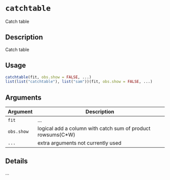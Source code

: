 # `catchtable`

Catch table


## Description

Catch table


## Usage

```r
catchtable(fit, obs.show = FALSE, ...)
list(list("catchtable"), list("sam"))(fit, obs.show = FALSE, ...)
```


## Arguments

Argument      |Description
------------- |----------------
`fit`     |     ...
`obs.show`     |     logical add a column with catch sum of product rowsums(C*W)
`...`     |     extra arguments not currently used


## Details

...


